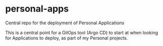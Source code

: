 # personal-apps

Central repo for the deployment of Personal Applications

This is a central point for a GitOps tool (Argo CD) to start at when looking for Applications to deploy, as part of my
Personal projects.
